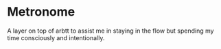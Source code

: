 # Metronome

A layer on top of arbtt to assist me in staying in the flow but spending my
time consciously and intentionally.